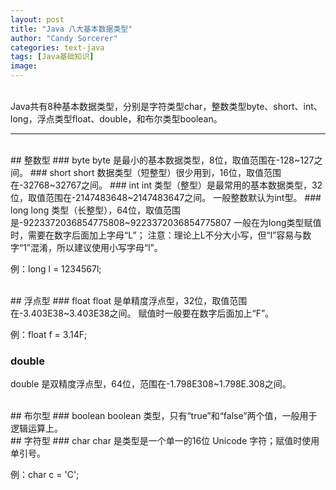 ```yaml
---
layout: post
title: "Java 八大基本数据类型"
author: "Candy Sorcerer"
categories: text-java
tags: [Java基础知识]
image:
---
```


<br>
Java共有8种基本数据类型，分别是字符类型char，整数类型byte、short、int、long，浮点类型float、double，和布尔类型boolean。

***

<br>
## 整数型
### byte
byte 是最小的基本数据类型，8位，取值范围在-128~127之间。
### short
short 数据类型（短整型）很少用到，16位，取值范围在-32768~32767之间。
### int
int 类型（整型）是最常用的基本数据类型，32位，取值范围在-2147483648~2147483647之间。
一般整数默认为int型。
### long
long 类型（长整型），64位，取值范围是-9223372036854775808~9223372036854775807
一般在为long类型赋值时，需要在数字后面加上字母“L”；
注意：理论上L不分大小写，但“l”容易与数字“1”混淆，所以建议使用小写字母“l”。

例：long l = 1234567l;

<br>
## 浮点型
### float
float 是单精度浮点型，32位，取值范围在-3.403E38~3.403E38之间。
赋值时一般要在数字后面加上“F”。

例：float f = 3.14F;
### double
double 是双精度浮点型，64位，范围在-1.798E308~1.798E.308之间。

<br>
## 布尔型
### boolean
boolean 类型，只有“true”和“false”两个值，一般用于逻辑运算上。

<br>
## 字符型
### char
char 是类型是一个单一的16位 Unicode 字符；赋值时使用单引号。

例：char c = 'C';




<br><br><br><br>

